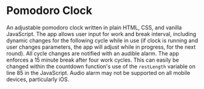 # Pomodoro Clock
An adjustable pomodoro clock written in plain HTML, CSS, and vanilla JavaScript. The app allows user input for work and break interval, including dynamic changes for the following cycle while in use (if clock is running and user changes parameters, the app will adjust while in progress, for the next round). All cycle changes are notified with an audible alarm. The app enforces a 15 minute break after four work cycles. This can easily be changed within the countdown function's use of the `restLength` variable on line 85 in the JavaScript. Audio alarm may not be supported on all mobile devices, particularly iOS.